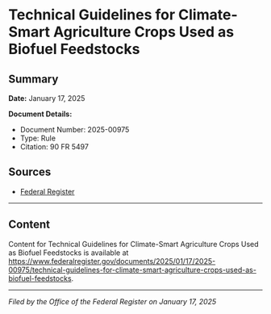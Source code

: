 # Technical Guidelines for Climate-Smart Agriculture Crops Used as Biofuel Feedstocks

## Summary

**Date:** January 17, 2025

**Document Details:**
- Document Number: 2025-00975
- Type: Rule
- Citation: 90 FR 5497

## Sources
- [Federal Register](https://www.federalregister.gov/documents/2025/01/17/2025-00975/technical-guidelines-for-climate-smart-agriculture-crops-used-as-biofuel-feedstocks)

---

## Content

Content for Technical Guidelines for Climate-Smart Agriculture Crops Used as Biofuel Feedstocks is available at https://www.federalregister.gov/documents/2025/01/17/2025-00975/technical-guidelines-for-climate-smart-agriculture-crops-used-as-biofuel-feedstocks.

---

*Filed by the Office of the Federal Register on January 17, 2025*
